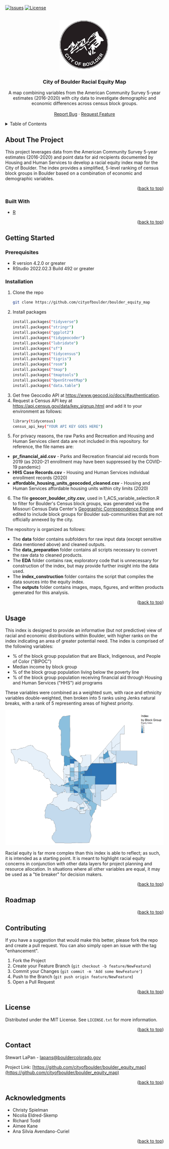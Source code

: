<div id="top"></div>
<!--
*** From https://github.com/othneildrew/Best-README-Template
*** Thanks for checking out the Best-README-Template. If you have a suggestion
*** that would make this better, please fork the repo and create a pull request
*** or simply open an issue with the tag "enhancement".
*** Don't forget to give the project a star!
*** Thanks again! Now go create something AMAZING! :D
-->



<!-- PROJECT SHIELDS -->
<!--
*** I'm using markdown "reference style" links for readability.
*** Reference links are enclosed in brackets [ ] instead of parentheses ( ).
*** See the bottom of this document for the declaration of the reference variables
*** for contributors-url, forks-url, etc. This is an optional, concise syntax you may use.
*** https://www.markdownguide.org/basic-syntax/#reference-style-links
-->
<!-- [![Contributors][contributors-shield]][contributors-url] -->
<!-- [![Forks][forks-shield]][forks-url] -->
<!-- [![Stargazers][stars-shield]][stars-url] -->
[![Issues][issues-shield]][issues-url]
[![License][license-shield]][license-url]



<!-- PROJECT LOGO -->
<br />
<div align="center">
  <a href="https://github.com/github_username/repo_name">
    <img src="/outputs/images/boulder-logo.png" alt="Logo" width="160" height="160">
  </a>

<h3 align="center">City of Boulder Racial Equity Map</h3>

  <p align="center">
    A map combining variables from the American Community Survey 5-year estimates (2016-2020) with city data to investigate demographic and economic differences across census block groups.
    <br />
    <!-- <a href="https://github.com/github_username/repo_name"><strong>Explore the docs »</strong></a>
    <br /> -->
    <br />
    <!-- <a href="https://github.com/github_username/repo_name">View Demo</a> -->
    <!-- · -->
    <a href="https://github.com/cityofboulder/boulder_equity_map/issues">Report Bug</a>
    ·
    <a href="https://github.com/cityofboulder/boulder_equity_map/issues">Request Feature</a>
  </p>
</div>



<!-- TABLE OF CONTENTS -->
<details>
  <summary>Table of Contents</summary>
  <ol>
    <li>
      <a href="#about-the-project">About The Project</a>
      <ul>
        <li><a href="#built-with">Built With</a></li>
      </ul>
    </li>
    <li>
      <a href="#getting-started">Getting Started</a>
      <ul>
        <li><a href="#prerequisites">Prerequisites</a></li>
        <li><a href="#installation">Installation</a></li>
      </ul>
    </li>
    <li><a href="#usage">Usage</a></li>
    <li><a href="#roadmap">Roadmap</a></li>
    <li><a href="#contributing">Contributing</a></li>
    <li><a href="#license">License</a></li>
    <li><a href="#contact">Contact</a></li>
    <li><a href="#acknowledgments">Acknowledgments</a></li>
  </ol>
</details>



<!-- ABOUT THE PROJECT -->
## About The Project

This project leverages data from the American Community Survey 5-year estimates (2016-2020) and point data for aid recipients documented by Housing and Human Services to develop a racial equity index map for the City of Boulder. The index provides a simplified, 5-level ranking of census block groups in Boulder based on a combination of economic and demographic variables.

<!-- * % of block group population that are people of color (POC)
* % of block group population that are Hispanic/Latino
* Median income by block group
* % of block group population living below the poverty line
* % of block group population receiving financial aid from Housing and Human Services programs.  -->

<p align="right">(<a href="#top">back to top</a>)</p>



### Built With

* [R](https://www.r-project.org/)

<p align="right">(<a href="#top">back to top</a>)</p>



<!-- GETTING STARTED -->
## Getting Started

### Prerequisites

<!-- This is an example of how to list things you need to use the software and how to install them. -->
* R version 4.2.0 or greater
* RStudio 2022.02.3 Build 492 or greater


### Installation

1. Clone the repo
   ```sh
   git clone https://github.com/cityofboulder/boulder_equity_map
   ```
2. Install packages
   ```sh
   install.packages("tidyverse")
   install.packages("stringr")
   install.packages("ggplot2")
   install.packages("tidygeocoder")
   install.packages("lubridate")
   install.packages("sf")
   install.packages("tidycensus")
   install.packages("tigris")
   install.packages("rosm")
   install.packages("tmap")
   install.packages("tmaptools")
   install.packages("OpenStreetMap")
   install.packages("data.table")
   ```
3. Get free Geocodio API at https://www.geocod.io/docs/#authentication.
4. Request a Census API key at https://api.census.gov/data/key_signup.html and add it to your environment as follows:
   ```sh
   library(tidycensus)
   census_api_key("YOUR API KEY GOES HERE")
   ```
5. For privacy reasons, the raw Parks and Recreation and Housing and Human Services client data are not included in this repository. for reference, the file names are:
  * <b>pr_financial_aid.csv</b> - Parks and Recreation financial aid records from 2019 (as 2020-21 enrollment may have been suppressed by the COVID-19 pandemic)
  * <b>HHS Case Records.csv</b> - Housing and Human Services individual enrollment records (2020)
  * <b>affordable_housing_units_geocoded_cleaned.csv</b> - Housing and Human Services affordable housing units within city limits (2020)
6. The file <b>geocorr_boulder_city.csv</b>, used in 1_ACS_variable_selection.R to filter for Boulder's Census block groups, was generated via the Missouri Census Data Center's <a href="https://mcdc.missouri.edu/applications/geocorr2022.html">Geographic Correspondence Engine</a> and edited to include block groups for Boulder sub-communities that are not officially annexed by the city.

The repository is organized as follows:

* The <b>data</b> folder contains subfolders for raw input data (except sensitive data mentioned above) and cleaned outputs.
* The <b>data_preparation</b> folder contains all scripts necessary to convert the raw data to cleaned products. 
* The <b>EDA</b> folder contains raw, exploratory code that is unnecessary for construction of the index, but may provide further insight into the data used.
* The <b>index_construction</b> folder contains the script that compiles the data sources into the equity index.
* The <b>outputs</b> folder contains images, maps, figures, and written products generated for this analysis.

<p align="right">(<a href="#top">back to top</a>)</p>



<!-- USAGE EXAMPLES -->
## Usage
<!-- 
Use this space to show useful examples of how a project can be used. Additional screenshots, code examples and demos work well in this space. You may also link to more resources. -->

<!-- _For more examples, please refer to the [Documentation](https://example.com)_ -->


This index is designed to provide an informative (but not predictive) view of racial and economic distributions within Boulder, with higher ranks on the index indicating an area of greater potential need. The index is comprised of the following variables:

* % of the block group population that are Black, Indigenous, and People of Color ("BIPOC")
* Median income by block group
* % of the block group population living below the poverty line
* % of the block group population receiving financial aid through Housing and Human Services ("HHS") aid programs

These variables were combined as a weighted sum, with race and ethnicity variables double-weighted, then broken into 5 ranks using Jenks natural breaks, with a rank of 5 representing areas of highest priority. 

<p align="center"><img src="outputs/figures/tidy_figures/Equity Index.png" alt="City of Boulder Racial Equity Map" ></p>

Racial equity is far more complex than this index is able to reflect; as such, it is intended as a starting point. It is meant to highlight racial equity concerns in conjunction with other data layers for project planning and resource allocation. In situations where all other variables are equal, it may be used as a "tie breaker" for decision makers.

<p align="right">(<a href="#top">back to top</a>)</p>



<!-- ROADMAP -->
## Roadmap

<!-- - [ ] Feature 1
- [ ] Feature 2
- [ ] Feature 3
    - [ ] Nested Feature -->

<!-- See the [open issues](https://github.com/cityofboulder/boulder_equity_map/issues) for a full list of proposed features (and known issues). -->

<p align="right">(<a href="#top">back to top</a>)</p>



<!-- CONTRIBUTING -->
## Contributing

<!-- Contributions are what make the open source community such an amazing place to learn, inspire, and create. Any contributions you make are **greatly appreciated**.
 -->
If you have a suggestion that would make this better, please fork the repo and create a pull request. You can also simply open an issue with the tag "enhancement".
<!-- Don't forget to give the project a star! Thanks again! -->

1. Fork the Project
2. Create your Feature Branch (`git checkout -b feature/NewFeature`)
3. Commit your Changes (`git commit -m 'Add some NewFeature'`)
4. Push to the Branch (`git push origin feature/NewFeature`)
5. Open a Pull Request

<p align="right">(<a href="#top">back to top</a>)</p>



<!-- LICENSE -->
## License

Distributed under the MIT License. See `LICENSE.txt` for more information.

<p align="right">(<a href="#top">back to top</a>)</p>



<!-- CONTACT -->
## Contact

Stewart LaPan - lapans@bouldercolorado.gov

Project Link: [https://github.com/cityofboulder/boulder_equity_map](https://github.com/cityofboulder/boulder_equity_map)

<p align="right">(<a href="#top">back to top</a>)</p>



<!-- ACKNOWLEDGMENTS -->
## Acknowledgments

* Christy Spielman
* Nicolia Eldred-Skemp
* Richard Todd
* Aimee Kane
* Ana Silvia Avendano-Curiel

<p align="right">(<a href="#top">back to top</a>)</p>



<!-- MARKDOWN LINKS & IMAGES -->
<!-- https://www.markdownguide.org/basic-syntax/#reference-style-links -->
<!-- [contributors-shield]: https://img.shields.io/github/contributors/github_username/repo_name.svg?style=for-the-badge
[contributors-url]: https://github.com/github_username/repo_name/graphs/contributors
[forks-shield]: https://img.shields.io/github/forks/github_username/repo_name.svg?style=for-the-badge
[forks-url]: https://github.com/github_username/repo_name/network/members
[stars-shield]: https://img.shields.io/github/stars/github_username/repo_name.svg?style=for-the-badge -->
<!-- [stars-url]: https://github.com/github_username/repo_name/stargazers -->
[issues-shield]: https://img.shields.io/github/issues/cityofboulder/boulder_equity_map.svg?style=for-the-badge
[issues-url]: https://github.com/cityofboulder/boulder_equity_map/issues
[license-shield]: https://img.shields.io/badge/License-MIT-yellow.svg
[license-url]: https://github.com/github_username/repo_name/blob/master/LICENSE.txt
